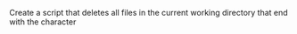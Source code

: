 Create a script that deletes all files in the current working directory that end with the character

